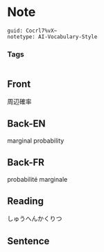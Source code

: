 # Note
```
guid: Cocrl7%vX~
notetype: AI-Vocabulary-Style
```

### Tags
```
```

## Front
周辺確率

## Back-EN
marginal probability

## Back-FR
probabilité marginale

## Reading
しゅうへんかくりつ

## Sentence

